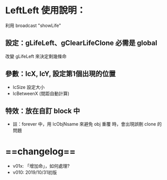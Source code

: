 # LeftLeft 使用說明：
利用 broadcast "showLife"
## 設定：gLifeLeft、gClearLifeClone 必需是 global
改變 gLifeLeft 來決定剩幾條命

## 參數：lcX, lcY, 設定第1個出現的位置
-  lcSize 設定大小 
-  lcBetweenX (間距自動計算)
##  特效：放在自訂 block 中
- 註：forever 中，用 lcObjNsame 來避免 obj 重覆 時，會出現誤刪 clone 的問題
# ==changelog==
- v01x: 「增加命」，如何處理?
- v010: 2019/10/31初版
